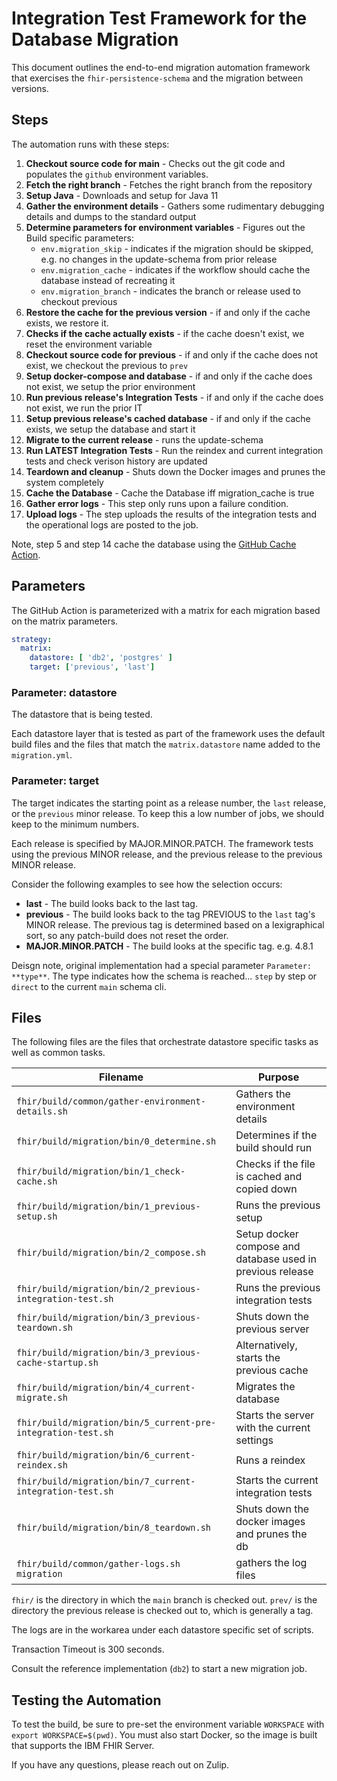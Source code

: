 # Integration Test Framework for the Database Migration

This document outlines the end-to-end migration automation framework that exercises the `fhir-persistence-schema` and the migration between versions.

## Steps

The automation runs with these steps: 

1. **Checkout source code for main** - Checks out the git code and populates the `github` environment variables.
2. **Fetch the right branch** - Fetches the right branch from the repository
3. **Setup Java** - Downloads and setup for Java 11
4. **Gather the environment details** - Gathers some rudimentary debugging details and dumps to the standard output
5. **Determine parameters for environment variables** - Figures out the Build specific parameters:
   - `env.migration_skip` - indicates if the migration should be skipped, e.g. no changes in the update-schema from prior release
   - `env.migration_cache` - indicates if the workflow should cache the database instead of recreating it
   - `env.migration_branch` - indicates the branch or release used to checkout previous
6. **Restore the cache for the previous version** - if and only if the cache exists, we restore it.
7. **Checks if the cache actually exists** - if the cache doesn't exist, we reset the environment variable
8. **Checkout source code for previous** - if and only if the cache does not exist, we checkout the previous to `prev`
9. **Setup docker-compose and database** - if and only if the cache does not exist, we setup the prior environment
10. **Run previous release's Integration Tests** - if and only if the cache does not exist, we run the prior IT
11. **Setup previous release's cached database** - if and only if the cache exists, we setup the database and start it
12. **Migrate to the current release** - runs the update-schema
13. **Run LATEST Integration Tests** - Run the reindex and current integration tests and check verison history are updated
14. **Teardown and cleanup** - Shuts down the Docker images and prunes the system completely
15. **Cache the Database** - Cache the Database iff migration_cache is true
16. **Gather error logs** - This step only runs upon a failure condition. 
17. **Upload logs** - The step uploads the results of the integration tests and the operational logs are posted to the job. 

Note, step 5 and step 14 cache the database using the [GitHub Cache Action](https://github.com/actions/cache).

## Parameters

The GitHub Action is parameterized with a matrix for each migration based on the matrix parameters.

``` yaml
strategy:
  matrix:
    datastore: [ 'db2', 'postgres' ]
    target: ['previous', 'last']
```

### Parameter: **datastore**

The datastore that is being tested. 

Each datastore layer that is tested as part of the framework uses the default build files and the files that match the `matrix.datastore` name added to the `migration.yml`.

### Parameter: **target** 

The target indicates the starting point as a release number, the `last` release, or the `previous` minor release. To keep this a low number of jobs, we should keep to the minimum numbers.

Each release is specified by MAJOR.MINOR.PATCH. The framework tests using the previous MINOR release, and the previous release to the previous MINOR release. 

Consider the following examples to see how the selection occurs:

- **last** - The build looks back to the last tag.
- **previous** - The build looks back to the tag PREVIOUS to the `last` tag's MINOR release. The previous tag is determined based on a lexigraphical sort, so any patch-build does not reset the order.
- **MAJOR.MINOR.PATCH** - The build looks at the specific tag. e.g. 4.8.1

Deisgn note, original implementation had a special parameter `Parameter: **type**`. The type indicates how the schema is reached... `step` by step or `direct` to the current `main` schema cli.

## Files

The following files are the files that orchestrate datastore specific tasks as well as common tasks.

|Filename|Purpose|
|----------|----------------|
|`fhir/build/common/gather-environment-details.sh`|Gathers the environment details|
|`fhir/build/migration/bin/0_determine.sh`|Determines if the build should run|
|`fhir/build/migration/bin/1_check-cache.sh`|Checks if the file is cached and copied down|
|`fhir/build/migration/bin/1_previous-setup.sh`|Runs the previous setup|
|`fhir/build/migration/bin/2_compose.sh`|Setup docker compose and database used in previous release|
|`fhir/build/migration/bin/2_previous-integration-test.sh`|Runs the previous integration tests|
|`fhir/build/migration/bin/3_previous-teardown.sh`|Shuts down the previous server|
|`fhir/build/migration/bin/3_previous-cache-startup.sh`|Alternatively, starts the previous cache|
|`fhir/build/migration/bin/4_current-migrate.sh`|Migrates the database|
|`fhir/build/migration/bin/5_current-pre-integration-test.sh`|Starts the server with the current settings|
|`fhir/build/migration/bin/6_current-reindex.sh`|Runs a reindex|
|`fhir/build/migration/bin/7_current-integration-test.sh`|Starts the current integration tests|
|`fhir/build/migration/bin/8_teardown.sh`|Shuts down the docker images and prunes the db|
|`fhir/build/common/gather-logs.sh migration`|gathers the log files|

`fhir/` is the directory in which the `main` branch is checked out.
`prev/` is the directory the previous release is checked out to, which is generally a tag.

The logs are in the workarea under each datastore specific set of scripts.

Transaction Timeout is 300 seconds.

Consult the reference implementation (`db2`) to start a new migration job.

## Testing the Automation

To test the build, be sure to pre-set the environment variable `WORKSPACE` with `export WORKSPACE=$(pwd)`.
You must also start Docker, so the image is built that supports the IBM FHIR Server.

If you have any questions, please reach out on Zulip.
